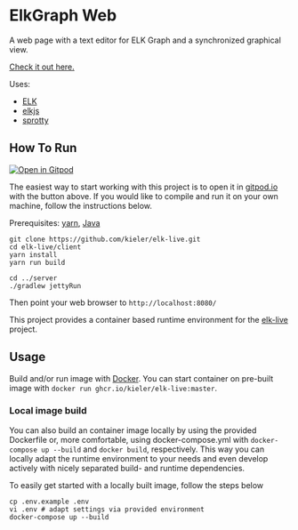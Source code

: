 # ElkGraph Web

A web page with a text editor for ELK Graph and a synchronized graphical view.

[Check it out here.](https://rtsys.informatik.uni-kiel.de/elklive/)

Uses:
* [ELK](http://www.eclipse.org/elk)
* [elkjs](https://github.com/OpenKieler/elkjs)
* [sprotty](https://github.com/eclipse/sprotty)

## How To Run

[![Open in Gitpod](https://gitpod.io/button/open-in-gitpod.svg)](https://gitpod.io/#https://github.com/OpenKieler/elkgraph-web)

The easiest way to start working with this project is to open it in [gitpod.io](https://gitpod.io) with the button above. If you would like to compile and run it on your own machine, follow the instructions below.

Prerequisites: [yarn](https://yarnpkg.com/), [Java](https://jdk.java.net)

```
git clone https://github.com/kieler/elk-live.git
cd elk-live/client
yarn install
yarn run build

cd ../server
./gradlew jettyRun
```

Then point your web browser to `http://localhost:8080/`

This project provides a container based runtime environment for the
[elk-live](https://github.com/kieler/elk-live) project.

## Usage

Build and/or run image with [Docker](https://www.docker.com). You can start container on pre-built image with `docker run ghcr.io/kieler/elk-live:master`.

### Local image build

You can also build an container image locally by using the provided Dockerfile or, more comfortable, using docker-compose.yml with `docker-compose up --build` and `docker build`, respectively. This way you can locally adapt the runtime environment to your needs and even develop actively with nicely separated build- and runtime dependencies.

To easily get started with a locally built image, follow the steps below

```terminal
cp .env.example .env
vi .env # adapt settings via provided environment
docker-compose up --build
```
